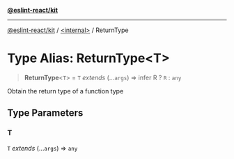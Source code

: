[**@eslint-react/kit**](../../README.md)

***

[@eslint-react/kit](../../README.md) / [\<internal\>](../README.md) / ReturnType

# Type Alias: ReturnType\<T\>

> **ReturnType**\<`T`\> = `T` *extends* (...`args`) => infer R ? `R` : `any`

Obtain the return type of a function type

## Type Parameters

### T

`T` *extends* (...`args`) => `any`

